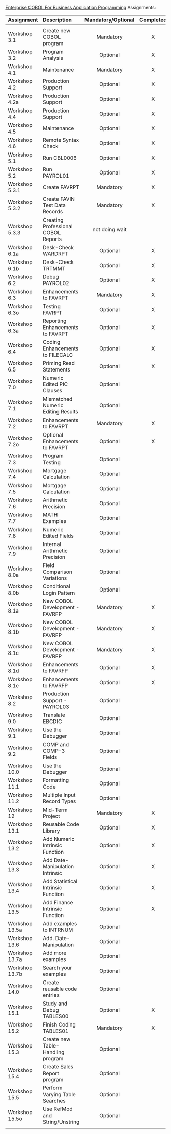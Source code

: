 [Enterprise COBOL For Business Application Programming](https://community.ibm.com/community/user/ibmz-and-linuxone/viewdocument/enterprise-cobol-for-business-appli?CommunityKey=b0dae4a8-74eb-44ac-86c7-90f3cd32909a&tab=librarydocuments) Assignments:

| Assignment     | Description                         | Mandatory/Optional | Completed | Submitted |
| :------------- | :---------------------------------- | :----------------: | :-------: | :-------: |
|                |                                     |                    |           |           |
| Workshop 3.1   | Create new COBOL program            |     Mandatory      |     X     |     X     |
| Workshop 3.2   | Program Analysis                    |      Optional      |     X     |           |
| Workshop 4.1   | Maintenance                         |     Mandatory      |     X     |     X     |
| Workshop 4.2   | Production Support                  |      Optional      |     X     |           |
| Workshop 4.2a  | Production Support                  |      Optional      |     X     |           |
| Workshop 4.4   | Production Support                  |      Optional      |     X     |           |
| Workshop 4.5   | Maintenance                         |      Optional      |     X     |           |
| Workshop 4.6   | Remote Syntax Check                 |      Optional      |     X     |           |
| Workshop 5.1   | Run CBL0006                         |      Optional      |     X     |           |
| Workshop 5.2   | Run PAYROL01                        |      Optional      |     X     |           |
| Workshop 5.3.1 | Create FAVRPT                       |     Mandatory      |     X     |     X     |
| Workshop 5.3.2 | Create FAVIN Test Data Records      |     Mandatory      |     X     |     X     |
| Workshop 5.3.3 | Creating Professional COBOL Reports |   not doing wait   |           |           |
| Workshop 6.1a  | Desk-Check WARDRPT                  |      Optional      |     X     |           |
| Workshop 6.1b  | Desk-Check TRTMMT                   |      Optional      |     X     |           |
| Workshop 6.2   | Debug PAYROL02                      |      Optional      |     X     |           |
| Workshop 6.3   | Enhancements to FAVRPT              |     Mandatory      |     X     |     X     |
| Workshop 6.3o  | Testing FAVRPT                      |      Optional      |     X     |     X     |
| Workshop 6.3a  | Reporting Enhancements to FAVRPT    |      Optional      |     X     |     X     |
| Workshop 6.4   | Coding Enhancements to FILECALC     |      Optional      |     X     |           |
| Workshop 6.5   | Priming Read Statements             |      Optional      |     X     |           |
| Workshop 7.0   | Numeric Edited PIC Clauses          |      Optional      |           |           |
| Workshop 7.1   | Mismatched Numeric Editing Results  |      Optional      |           |           |
| Workshop 7.2   | Enhancements to FAVRPT              |     Mandatory      |     X     |           |
| Workshop 7.2o  | Optional Enhancements to FAVRPT     |      Optional      |     X     |     X     | 7.2 + 7.2o.   |
| Workshop 7.3   | Program Testing                     |      Optional      |           |           |
| Workshop 7.4   | Mortgage Calculation                |      Optional      |           |           |
| Workshop 7.5   | Mortgage Calculation                |      Optional      |           |           |
| Workshop 7.6   | Arithmetic Precision                |      Optional      |           |           |
| Workshop 7.7   | MATH Examples                       |      Optional      |           |           |
| Workshop 7.8   | Numeric Edited Fields               |      Optional      |           |           |
| Workshop 7.9   | Internal Arithmetic Precision       |      Optional      |           |           |
| Workshop 8.0a  | Field Comparison Variations         |      Optional      |           |           |
| Workshop 8.0b  | Conditional Login Pattern           |      Optional      |           |           |
| Workshop 8.1a  | New COBOL Development - FAVRFP      |     Mandatory      |     X     |     X     |
| Workshop 8.1b  | New COBOL Development - FAVRFP      |     Mandatory      |     X     |     X     |
| Workshop 8.1c  | New COBOL Development - FAVRFP      |     Mandatory      |     X     |     X     | 8.1a,b and c. |
| Workshop 8.1d  | Enhancements to FAVRFP              |      Optional      |     X     |           |
| Workshop 8.1e  | Enhancements to FAVRFP              |      Optional      |     X     |           |
| Workshop 8.2   | Production Support - PAYROL03       |      Optional      |           |           |
| Workshop 9.0   | Translate EBCDIC                    |      Optional      |           |           |
| Workshop 9.1   | Use the Debugger                    |      Optional      |           |           |
| Workshop 9.2   | COMP and COMP-3 Fields              |      Optional      |           |           |
| Workshop 10.0  | Use the Debugger                    |      Optional      |           |           |
| Workshop 11.1  | Formatting Code                     |      Optional      |           |           |
| Workshop 11.2  | Multiple Input Record Types         |      Optional      |           |           |
| Workshop 12    | Mid-Term Project                    |     Mandatory      |     X     |     X     |
| Workshop 13.1  | Reusable Code Library               |      Optional      |     X     |           |
| Workshop 13.2  | Add Numeric Intrinsic Function      |      Optional      |     X     |           |
| Workshop 13.3  | Add Date-Manipulation Intrinsic     |      Optional      |     X     |           |
| Workshop 13.4  | Add Statistical Intrinsic Function  |      Optional      |     X     |           |
| Workshop 13.5  | Add Finance Intrinsic Function      |      Optional      |     X     |           |
| Workshop 13.5a | Add examples to INTRNUM             |      Optional      |           |           |
| Workshop 13.6  | Add. Date-Manipulation              |      Optional      |           |           |
| Workshop 13.7a | Add more examples                   |      Optional      |           |           |
| Workshop 13.7b | Search your examples                |      Optional      |           |           |
| Workshop 14.0  | Create reusable code entries        |      Optional      |           |           |
| Workshop 15.1  | Study and Debug TABLES00            |      Optional      |     X     |           |
| Workshop 15.2  | Finish Coding TABLES01              |     Mandatory      |     X     |     X     |
| Workshop 15.3  | Create new Table-Handling program   |      Optional      |           |           |
| Workshop 15.4  | Create Sales Report program         |      Optional      |           |           |
| Workshop 15.5  | Perform Varying Table Searches      |      Optional      |           |           |
| Workshop 15.5o | Use RefMod and String/Unstring      |      Optional      |           |           |
|                |                                     |                    |           |           |
